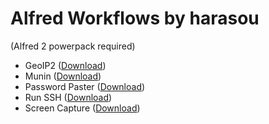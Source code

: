 Alfred Workflows by harasou
===========================
(Alfred 2 powerpack required)

- GeoIP2          ([Download](https://github.com/harasou/alfred-workflows/raw/master/alfredworkflow/GeoIP2.alfredworkflow))
- Munin           ([Download](https://github.com/harasou/alfred-workflows/raw/master/alfredworkflow/Munin.alfredworkflow))
- Password Paster ([Download](https://github.com/harasou/alfred-workflows/raw/master/alfredworkflow/PasswordPaster.alfredworkflow))
- Run SSH         ([Download](https://github.com/harasou/alfred-workflows/raw/master/alfredworkflow/RunSSH.alfredworkflow))
- Screen Capture  ([Download](https://github.com/harasou/alfred-workflows/raw/master/alfredworkflow/ScreenCapture.alfredworkflow))
